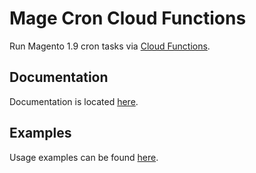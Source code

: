 # Mage Cron Cloud Functions

Run Magento 1.9 cron tasks via [Cloud Functions](https://cloud.google.com/functions/).

## Documentation

Documentation is located [here](https://docs.nickolasburr.com/magento/extensions/1.x/magecroncloudfunctions/latest/).

## Examples

Usage examples can be found [here](https://docs.nickolasburr.com/magento/extensions/1.x/magecroncloudfunctions/latest/examples/).
